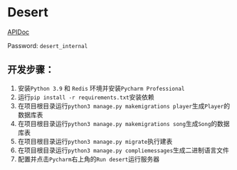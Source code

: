 # Desert
[APIDoc](https://www.apifox.cn/apidoc/shared-d0eebc73-a6eb-4636-87d4-609228585d53/)

Password: `desert_internal`

## 开发步骤：
1. 安装`Python 3.9` 和 `Redis` 环境并安装`Pycharm Professional`
2. 运行`pip install -r requirements.txt`安装依赖
3. 在项目根目录运行`python3 manage.py makemigrations player`生成`Player`的数据库表
4. 在项目根目录运行`python3 manage.py makemigrations song`生成`Song`的数据库表
5. 在项目根目录运行`python3 manage.py migrate`执行建表
6. 在项目根目录运行`python3 manage.py compliemessages`生成二进制语言文件
7. 配置并点击`Pycharm`右上角的`Run desert`运行服务器

